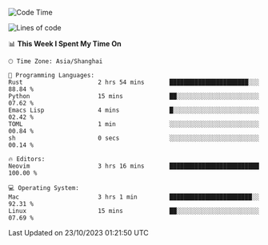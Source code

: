<!--START_SECTION:waka-->
![Code Time](http://img.shields.io/badge/Code%20Time-1%2C637%20hrs%2033%20mins-blue)

![Lines of code](https://img.shields.io/badge/From%20Hello%20World%20I%27ve%20Written-287.8%20thousand%20lines%20of%20code-blue)

📊 **This Week I Spent My Time On** 

```text
🕑︎ Time Zone: Asia/Shanghai

💬 Programming Languages: 
Rust                     2 hrs 54 mins       ██████████████████████░░░   88.84 % 
Python                   15 mins             ██░░░░░░░░░░░░░░░░░░░░░░░   07.62 % 
Emacs Lisp               4 mins              █░░░░░░░░░░░░░░░░░░░░░░░░   02.42 % 
TOML                     1 min               ░░░░░░░░░░░░░░░░░░░░░░░░░   00.84 % 
sh                       0 secs              ░░░░░░░░░░░░░░░░░░░░░░░░░   00.14 % 

🔥 Editors: 
Neovim                   3 hrs 16 mins       █████████████████████████   100.00 % 

💻 Operating System: 
Mac                      3 hrs 1 min         ███████████████████████░░   92.31 % 
Linux                    15 mins             ██░░░░░░░░░░░░░░░░░░░░░░░   07.69 % 
```


 Last Updated on 23/10/2023 01:21:50 UTC
<!--END_SECTION:waka-->
